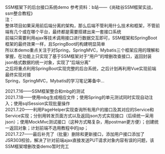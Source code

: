 SSM框架下的后台接口系统demo 
参考资料：b站——《尚硅谷SSM框架实战，ssm整合教程》  
注：  
整体项目如果采用前后端分离的架构，那么后端不管利用什么技术和框架，不管前端有几个或在哪个平台，最终都是需要搭建出来一套接口系统  
前端只需要利用ajax等技术调用接口进行数据交互即可，SSM框架和SpringBoot框架的最终效果一样，且SpringBoot的构建明显简单  
所以本demo重点关注于对Spring，SpringMVC，Mybatis三个框架应用的理解和掌握，在功能上只实现了基于SSM框架对于“用户”的增删改查接口，返回封装json格式数据的统一对象，实现了“后端分离”  
之后将重点利用SpringBoot实现完整的后台系统，之后计划再利用Vue实现前端最终实现对接  
Spring，SpringMVC，Mybatis的学习笔记筹备中...

2021.7.16——SSM框架整合和mbg的测试  
2021.7.18——使用mbg生成相应文件；使用Spring的单元测试同时实现自动注入；使用sqlSession实现批量操作  
2021.7.20——利用PageHelper实现查询所有用户的接口及其对应的Service和Service实现；分别用转发页面方式以及返回json方式实现接口（后续统一采用json）；使用MockMvc测试接口（这种方式略复杂，用postman更方便）；创建统一返回对象；计划前端不选用教程中的jsp；  
2021.7.27——最后补充了（批量）删除和更新接口，添加用户接口添加了JSR303校验，解决了针对前端ajax直接发送PUT请求对象内容有误的问题，该SSM框架增删改查demo暂时完工